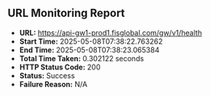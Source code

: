 ## URL Monitoring Report

- **URL:** https://api-gw1-prod1.fisglobal.com/gw/v1/health
- **Start Time:** 2025-05-08T07:38:22.763262
- **End Time:** 2025-05-08T07:38:23.065384
- **Total Time Taken:** 0.302122 seconds
- **HTTP Status Code:** 200
- **Status:** Success
- **Failure Reason:** N/A
